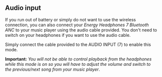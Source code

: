 ## Audio input

If you run out of battery or simply do not want to use the wireless connection, you can also connect your *Energy Headphones 7 Bluetooth ANC* to your music player using the audio cable provided. You don't need to switch on your headphones if you want to use the audio cable.

Simply connect the cable provided to the AUDIO INPUT (7) to enable this mode.

**Important:** *You will not be able to control playback from the headphones while this mode is on so you will have to adjust the volume and switch to the previous/next song from your music player*.
